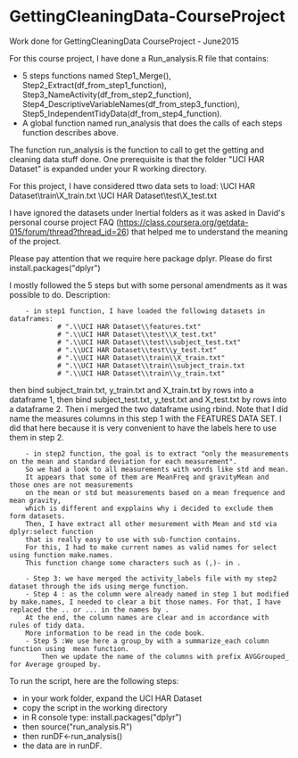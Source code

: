 # GettingCleaningData-CourseProject
Work done for GettingCleaningData CourseProject - June2015

For this course project, I have done a Run_analysis.R file that contains:
- 5 steps functions named Step1_Merge(), Step2_Extract(df_from_step1_function), Step3_NameActivity(df_from_step2_function), Step4_DescriptiveVariableNames(df_from_step3_function), Step5_IndependentTidyData(df_from_step4_function).
- A global function named run_analysis that does the calls of each steps function describes above.

The function run_analysis is the function to call to get the getting and cleaning data stuff done. One prerequisite is that the folder "UCI HAR Dataset" is expanded under your R working directory.

For this project, I have considered ttwo data sets to load:
\\UCI HAR Dataset\\train\\X_train.txt
\\UCI HAR Dataset\\test\\X_test.txt

I have ignored the datasets under Inertial folders as it was asked in David's personal course project FAQ
(https://class.coursera.org/getdata-015/forum/thread?thread_id=26) that helped me to understand the meaning of the project.

Please pay attention that we require here package dplyr.
Please do first install.packages("dplyr")

I mostly followed the 5 steps but with some personal amendments as it was possible to do.
	Description:
	
		- in step1 function, I have loaded the following datasets in dataframes:
				# ".\\UCI HAR Dataset\\features.txt"
				# ".\\UCI HAR Dataset\\test\\X_test.txt"
				# ".\\UCI HAR Dataset\\test\\subject_test.txt"
				# ".\\UCI HAR Dataset\\test\\y_test.txt"
				# ".\\UCI HAR Dataset\\train\\X_train.txt"
				# ".\\UCI HAR Dataset\\train\\subject_train.txt
				# ".\\UCI HAR Dataset\\train\\y_train.txt"

then bind subject_train.txt, y_train.txt and X_train.txt by rows into a dataframe 1, 
then bind subject_test.txt, y_test.txt and X_test.txt by rows into a dataframe 2. Then i merged the two dataframe using rbind.
Note that I did name the measures columns in this step 1 with the FEATURES DATA SET. I did that here because it is very convenient to have the labels here to use them in step 2.

		- in step2 function, the goal is to extract "only the measurements on the mean and standard deviation for each measurement". 
		So we had a look to all measurements with words like std and mean. 
		It appears that some of them are MeanFreq and gravityMean and those ones are not measurements 
		on the mean or std but measurements based on a mean frequence and mean gravity, 
		which is different and expplains why i decided to exclude them form datasets. 
		Then, I have extract all other mesurement with Mean and std via dplyr:select function 
		that is really easy to use with sub-function contains. 
		For this, I had to make current names as valid names for select using function make.names. 
		This function change some characters such as (,)- in .

		- Step 3: we have merged the activity_labels file with my step2 dataset through the ids using merge function.
		- Step 4 : as the column were already named in step 1 but modified by make.names, I needed to clear a bit those names. For that, I have replaced the .. or ... in the names by .
		At the end, the column names are clear and in accordance with rules of tidy data. 
		More information to be read in the code book.
		- Step 5 :We use here a group_by with a summarize_each column function using  mean function.
			Then we update the name of the columns with prefix AVGGrouped_ for Average grouped by.

To run the script, here are the following steps:
 - in your work folder, expand the UCI HAR Dataset
 - copy the script in the working directory
 - in R console type: install.packages("dplyr")
 - then source("run_analysis.R")
 - then runDF<-run_analysis()
 - the data are in runDF.

